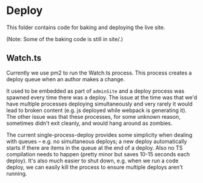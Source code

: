 # Deploy

This folder contains code for baking and deploying the live site.

(Note: Some of the baking code is still in site/.)

## Watch.ts

Currently we use pm2 to run the Watch.ts process. This process creates a deploy queue when an author makes a change.

It used to be embedded as part of `adminSite` and a deploy process was spawned every time there was a deploy. The issue at the time was that we'd have multiple processes deploying simultaneously and very rarely it would lead to broken content (e.g. js deployed while webpack is generating it). The other issue was that these processes, for some unknown reason, sometimes didn't exit cleanly, and would hang around as zombies.

The current single-process-deploy provides some simplicity when dealing with queues – e.g. no simultaneous deploys; a new deploy automatically starts if there are items in the queue at the end of a deploy. Also no TS compilation needs to happen (pretty minor but saves 10-15 seconds each deploy). It's also much easier to shut down, e.g. when we run a code deploy, we can easily kill the process to ensure multiple deploys aren't running.
